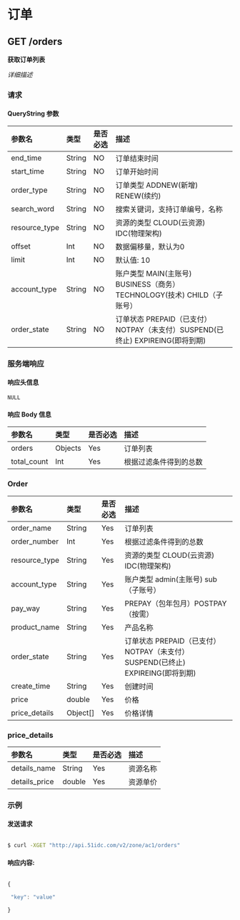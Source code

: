 # 订单
## GET /orders

**获取订单列表**

*详细描述*

### 请求

#### QueryString 参数

|参数名 | 类型 | 是否必选 | 描述 |
| :-- | :-- | :-- | :-- |
| end_time | String | NO | 订单结束时间
| start_time | String | NO | 订单开始时间 |
| order_type | String | NO | 订单类型 ADDNEW(新增) RENEW(续约) |
| search_word | String | NO | 搜索关键词，支持订单编号，名称 |
| resource_type | String | NO | 资源的类型 CLOUD(云资源) IDC(物理架构) |
| offset | Int | NO | 数据偏移量，默认为0 |
| limit | Int | NO | 默认值: 10|
| account_type | String | NO | 账户类型 MAIN(主账号) BUSINESS（商务）TECHNOLOGY(技术) CHILD（子账号） |
| order_state | String | NO | 订单状态 PREPAID（已支付）NOTPAY（未支付）SUSPEND(已终止) EXPIREING(即将到期) |

### 服务端响应

#### 响应头信息

`NULL`

#### 响应 Body 信息

|参数名 | 类型 | 是否必选 | 描述 |
| :-- | :-- | :-- | :-- |
| orders | Objects | Yes | 订单列表 |
| total_count | Int | Yes | 根据过滤条件得到的总数 |

### Order

|参数名 | 类型 | 是否必选 | 描述 |
| :-- | :-- | :-- | :-- |
| order_name | String | Yes | 订单列表 |
| order_number | Int | Yes | 根据过滤条件得到的总数 |
| resource_type | String | Yes | 资源的类型 CLOUD(云资源) IDC(物理架构) |
| account_type| String | Yes | 账户类型 admin(主账号) sub（子账号） |
| pay_way | String | Yes | PREPAY（包年包月）POSTPAY（按需） |
| product_name | String | Yes | 产品名称 |
| order_state | String | Yes | 订单状态 PREPAID（已支付）NOTPAY（未支付）SUSPEND(已终止) EXPIREING(即将到期) |
| create_time | String | Yes | 创建时间 |
| price | double | Yes | 价格 |
| price_details | Object[] | Yes | 价格详情 |

### price_details
|参数名 | 类型 | 是否必选 | 描述 |
| :-- | :-- | :-- | :-- |
| details_name | String | Yes | 资源名称 |
| details_price | double | Yes | 资源单价 |

### 示例

#### 发送请求

```bash

$ curl -XGET "http://api.51idc.com/v2/zone/ac1/orders"

```

#### 响应内容:

```js

{

 "key": "value"

}

```
